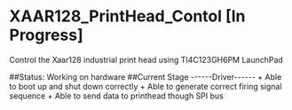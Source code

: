 # XAAR128_PrintHead_Contol [In Progress]
Control the Xaar128 industrial print head using TI4C123GH6PM LaunchPad

##Status:
Working on hardware
##Current Stage
    ------Driver------
    + Able to boot up and shut down correctly
    + Able to generate correct firing signal sequence
    + Able to send data to printhead though SPI bus
